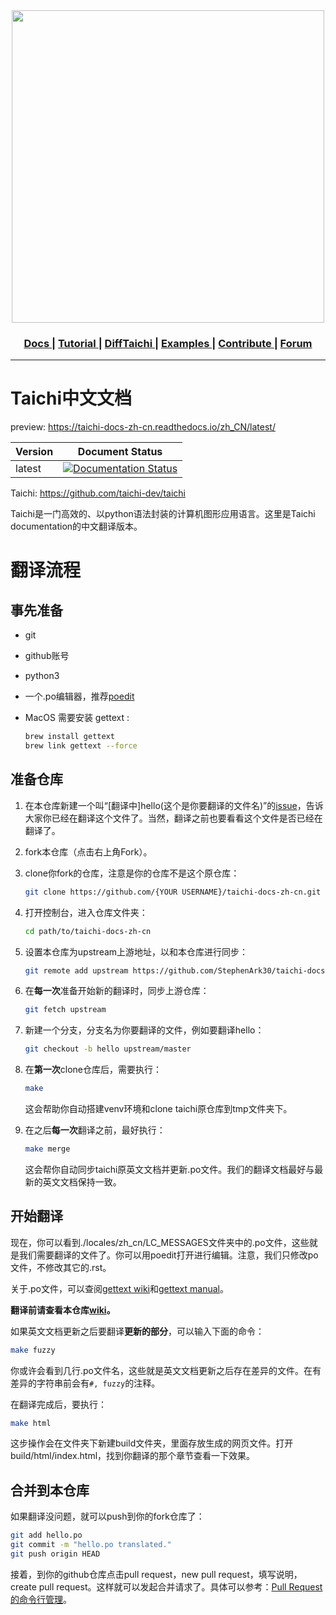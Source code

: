 <div align="center">
  <img width="500px" src="https://github.com/yuanming-hu/taichi/raw/master/misc/logo.png">
  <h3> <a href="https://taichi.readthedocs.io/en/latest/"> Docs </a> | <a href="https://taichi.readthedocs.io/en/latest/hello.html"> Tutorial </a> | <a href="https://github.com/yuanming-hu/difftaichi"> DiffTaichi </a> | <a href="https://github.com/yuanming-hu/taichi/tree/master/examples"> Examples </a> | <a href="https://taichi.readthedocs.io/en/latest/contributor_guide.html"> Contribute </a> | <a href="https://forum.taichi.graphics/"> Forum </a> </h3>
</div>

----------

# Taichi中文文档

preview: https://taichi-docs-zh-cn.readthedocs.io/zh_CN/latest/

| Version | Document Status                                              |
| ------- | ------------------------------------------------------------ |
| latest  | [![Documentation Status](https://readthedocs.org/projects/taichi-docs-zh-cn/badge/?version=latest)](https://taichi-docs-zh-cn.readthedocs.io/zh_CN/latest/?badge=latest) |

Taichi: https://github.com/taichi-dev/taichi

Taichi是一门高效的、以python语法封装的计算机图形应用语言。这里是Taichi documentation的中文翻译版本。

# 翻译流程

## 事先准备

- git

- github账号

- python3

- 一个.po编辑器，推荐[poedit](https://poedit.net/)

- MacOS 需要安装 gettext :

  ```bash
  brew install gettext
  brew link gettext --force
  ```

## 准备仓库

1. 在本仓库新建一个叫“[翻译中]hello(这个是你要翻译的文件名)”的[issue](https://github.com/StephenArk30/taichi-docs-zh-cn/issues)，告诉大家你已经在翻译这个文件了。当然，翻译之前也要看看这个文件是否已经在翻译了。

2. fork本仓库（点击右上角Fork）。

3. clone你fork的仓库，注意是你的仓库不是这个原仓库：

   ```bash
   git clone https://github.com/{YOUR USERNAME}/taichi-docs-zh-cn.git
   ```

4. 打开控制台，进入仓库文件夹：

   ```bash
   cd path/to/taichi-docs-zh-cn
   ```

5. 设置本仓库为upstream上游地址，以和本仓库进行同步：

   ```bash
   git remote add upstream https://github.com/StephenArk30/taichi-docs-zh-cn.git
   ```

6. 在**每一次**准备开始新的翻译时，同步上游仓库：

   ```bash
   git fetch upstream
   ```

7. 新建一个分支，分支名为你要翻译的文件，例如要翻译hello：

   ```bash
   git checkout -b hello upstream/master
   ```

8. 在**第一次**clone仓库后，需要执行：

   ```bash
   make
   ```

   这会帮助你自动搭建venv环境和clone taichi原仓库到tmp文件夹下。

9. 在之后**每一次**翻译之前，最好执行：

   ```bash
   make merge
   ```

   这会帮你自动同步taichi原英文文档并更新.po文件。我们的翻译文档最好与最新的英文文档保持一致。

## 开始翻译

现在，你可以看到./locales/zh_cn/LC_MESSAGES文件夹中的.po文件，这些就是我们需要翻译的文件了。你可以用poedit打开进行编辑。注意，我们只修改po文件，不修改其它的.rst。

关于.po文件，可以查阅[gettext wiki](https://en.wikipedia.org/wiki/Gettext)和[gettext manual](http://www.gnu.org/software/gettext/manual/gettext.html)。

**翻译前请查看本仓库[wiki](https://github.com/StephenArk30/taichi-docs-zh-cn/wiki)。**

如果英文文档更新之后要翻译**更新的部分**，可以输入下面的命令：

```bash
make fuzzy
```

你或许会看到几行.po文件名，这些就是英文文档更新之后存在差异的文件。在有差异的字符串前会有`#, fuzzy`的注释。

在翻译完成后，要执行：

```bash
make html
```

这步操作会在文件夹下新建build文件夹，里面存放生成的网页文件。打开build/html/index.html，找到你翻译的那个章节查看一下效果。

## 合并到本仓库

如果翻译没问题，就可以push到你的fork仓库了：

```bash
git add hello.po
git commit -m "hello.po translated."
git push origin HEAD
```

接着，到你的github仓库点击pull request，new pull request，填写说明，create pull request。这样就可以发起合并请求了。具体可以参考：[Pull Request 的命令行管理](http://www.ruanyifeng.com/blog/2017/07/pull_request.html)。
